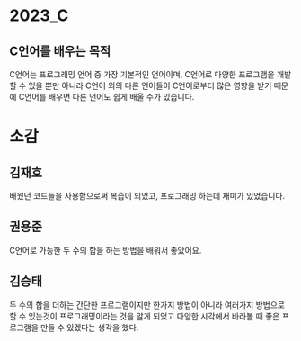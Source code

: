 # 2023_C

## C언어를 배우는 목적
C언어는 프로그래밍 언어 중 가장 기본적인 언어이며, C언어로 다양한 프로그램을 개발할 수 있을 뿐만 아니라
C언어 외의 다른 언어들이 C언어로부터 많은 영향을 받기 때문에 C언어를 배우면 다른 언어도 쉽게 배울 수가 있습니다.

# 소감
## 김재호
배웠던 코드들을 사용함으로써 복습이 되었고, 프로그래밍 하는데 재미가 있었습니다.


## 권용준
C언어로 가능한 두 수의 합을 하는 방법을 배워서 좋았어요.


## 김승태
두 수의 합을 더하는 간단한 프로그램이지만 한가지 방법이 아니라 여러가지 방법으로 할 수 있는것이 프로그래밍이라는 것을 알게 되었고 다양한 시각에서 바라볼 때 좋은 프로그램을 만들 수 있겠다는 생각을 했다.
